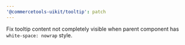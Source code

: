 ```yaml
---
'@commercetools-uikit/tooltip': patch
---
```


Fix tooltip content not completely visible when parent component has `white-space: nowrap` style.
